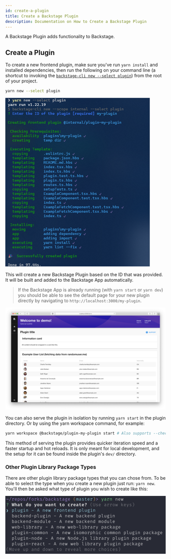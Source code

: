 ```yaml
---
id: create-a-plugin
title: Create a Backstage Plugin
description: Documentation on How to Create a Backstage Plugin
---
```


A Backstage Plugin adds functionality to Backstage.

## Create a Plugin

To create a new frontend plugin, make sure you've run `yarn install` and installed
dependencies, then run the following on your command line (a shortcut to
invoking the
[`backstage-cli new --select plugin`](../local-dev/cli-commands.md#new))
from the root of your project.

```bash
yarn new --select plugin
```

![Example of output when creating a new plugin](../assets/getting-started/create-plugin_output.png)

This will create a new Backstage Plugin based on the ID that was provided. It
will be built and added to the Backstage App automatically.

> If the Backstage App is already running (with `yarn start` or `yarn dev`) you
> should be able to see the default page for your new plugin directly by
> navigating to `http://localhost:3000/my-plugin`.

![Example of new plugin running in browser](../assets/plugins/my-plugin_screenshot.png)

You can also serve the plugin in isolation by running `yarn start` in the plugin
directory. Or by using the yarn workspace command, for example:

```bash
yarn workspace @backstage/plugin-my-plugin start # Also supports --check
```

This method of serving the plugin provides quicker iteration speed and a faster
startup and hot reloads. It is only meant for local development, and the setup
for it can be found inside the plugin's `dev/` directory.

### Other Plugin Library Package Types

There are other plugin library package types that you can chose from. To be able to
select the type when you create a new plugin just run: `yarn new`. You'll then be asked
what type of plugin you wish to create like this:

![List of available plugin types to pick from](../assets/plugins/create-plugin_types.png)
